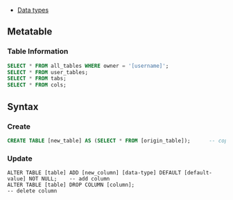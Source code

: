 - [Data types](https://docs.oracle.com/cd/A58617_01/server.804/a58241/ch5.htm)

## Metatable
### Table Information
```sql
SELECT * FROM all_tables WHERE owner = '[username]';
SELECT * FROM user_tables;
SELECT * FROM tabs;
SELECT * FROM cols;
```


## Syntax
### Create
```sql
CREATE TABLE [new_table] AS (SELECT * FROM [origin_table]);      -- copy table
```

### Update
```
ALTER TABLE [table] ADD [new_column] [data-type] DEFAULT [default-value] NOT NULL;    -- add column
ALTER TABLE [table] DROP COLUMN [column];                                             -- delete column
```

